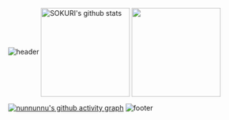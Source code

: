 ![header](https://capsule-render.vercel.app/api?type=waving&color=gradient&height=250&section=header&text=˚*₊JinHee_code˚*₊&fontSize=90)
<a href="https://github.com/nunnunnu"><img align="center" style="height:180px" src="https://github-readme-stats.vercel.app/api?username=nunnunnu&show_icons=true&theme=transparent" alt="SOKURI's github stats" /></a>
<a href="https://github.com/nunnunnu"><img align="center" style="height:180px" src="https://github-readme-stats.vercel.app/api/top-langs/?username=nunnunnu&layout=compact" /></a> 
<br>

[![nunnunnu's github activity graph](https://github-readme-activity-graph.vercel.app/graph?username=nunnunnu&theme=high-contrast)](https://github.com/ashutosh00710/github-readme-activity-graph)
![footer](https://capsule-render.vercel.app/api?&section=footer&type=waving&color=gradient&height=250)
